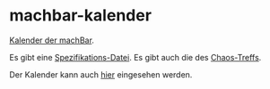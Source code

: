 # machbar-kalender

[Kalender der machBar](https://machbar-potsdam.de/termine/).

Es gibt eine [Spezifikations-Datei](calendar-specification.json).
Es gibt auch die des [Chaos-Treffs](https://github.com/Chaostreff-Potsdam/Chaostreff-Potsdam.github.io/blob/master/calendar-specification.json).

Der Kalender kann auch [hier]() eingesehen werden.
